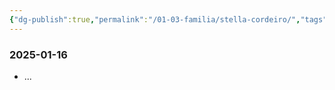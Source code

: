 ```yaml
---
{"dg-publish":true,"permalink":"/01-03-familia/stella-cordeiro/","tags":["gardenEntry"]}
---
```


### 2025-01-16
- ...